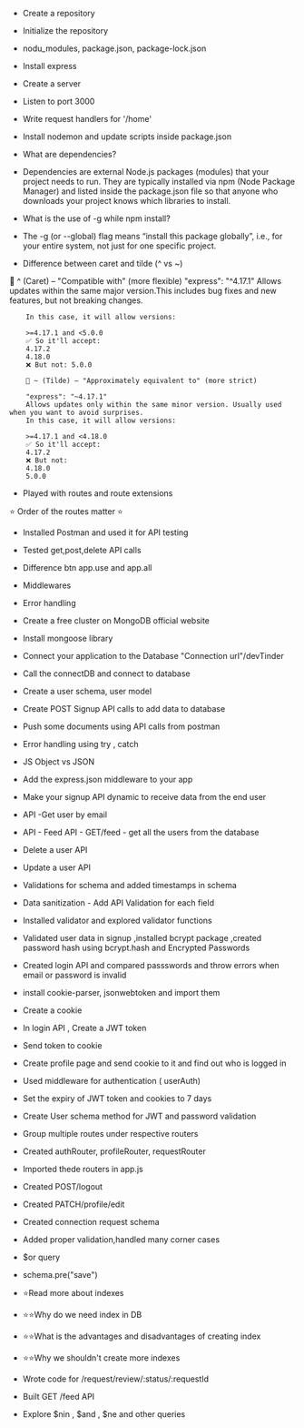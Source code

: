 - Create a repository
- Initialize the repository
- nodu_modules, package.json, package-lock.json
- Install express
- Create a server
- Listen to port 3000
- Write request handlers for '/home'
- Install nodemon and update scripts inside package.json


- What are dependencies?
- Dependencies are external Node.js packages (modules) that your project needs to run. They are typically installed via npm (Node Package Manager) and listed inside the package.json file so that anyone who downloads your project knows which libraries to install.


- What is the use of -g while npm install?
- The -g (or --global) flag means “install this package globally”, i.e., for your entire system, not just for one specific project.


- Difference between caret and tilde (^ vs ~)

🔹 ^ (Caret) – "Compatible with" (more flexible)
        "express": "^4.17.1"
        Allows updates within the same major version.This includes bug fixes and new features, but not breaking changes.

        In this case, it will allow versions:

        >=4.17.1 and <5.0.0
        ✅ So it'll accept:
        4.17.2
        4.18.0
        ❌ But not: 5.0.0

        🔹 ~ (Tilde) – "Approximately equivalent to" (more strict)

        "express": "~4.17.1"
        Allows updates only within the same minor version. Usually used when you want to avoid surprises.
        In this case, it will allow versions:

        >=4.17.1 and <4.18.0
        ✅ So it'll accept:
        4.17.2
        ❌ But not:
        4.18.0
        5.0.0

- Played with routes and route extensions


⭐ Order of the routes matter ⭐

- Installed Postman and used it for API testing
- Tested get,post,delete API calls
- Difference btn app.use and app.all
- Middlewares
- Error handling
- Create a free cluster on MongoDB official website
- Install mongoose library
- Connect your application to the Database "Connection url"/devTinder
- Call the connectDB and connect to database
- Create a user schema, user model
- Create POST Signup API calls to add data to database
- Push some documents using API calls from postman
- Error handling using try , catch
- JS Object vs JSON
- Add the express.json middleware to your app
- Make your signup API dynamic to receive data from the end user
- API -Get user by email
- API - Feed API - GET/feed - get all the users from the database
- Delete a user API
- Update a user API
- Validations for schema and added timestamps in schema
- Data sanitization - Add API Validation for each field
- Installed validator and explored validator functions
- Validated user data in signup ,installed bcrypt package ,created password hash using bcrypt.hash and Encrypted Passwords
- Created login API and compared passswords and throw errors when email or password is invalid
- install cookie-parser, jsonwebtoken and import them
- Create a cookie
- In login API , Create a JWT token
- Send token to cookie
- Create profile page and send cookie to it and find out who is logged in 
- Used middleware for authentication ( userAuth)
- Set the expiry of JWT token and cookies to 7 days
- Create User schema method for JWT and password validation
- Group multiple routes under respective routers
- Created authRouter, profileRouter, requestRouter
- Imported thede routers in app.js
- Created POST/logout
- Created PATCH/profile/edit
- Created connection request schema
- Added proper validation,handled  many corner cases
- $or query
- schema.pre("save")

- ⭐Read more about indexes
- ⭐⭐Why do we need index in DB
- ⭐⭐What is the advantages and disadvantages of creating index
- ⭐⭐Why we shouldn't create more indexes

- Wrote code for /request/review/:status/:requestId

- Built GET /feed API
- Explore $nin , $and , $ne and other queries